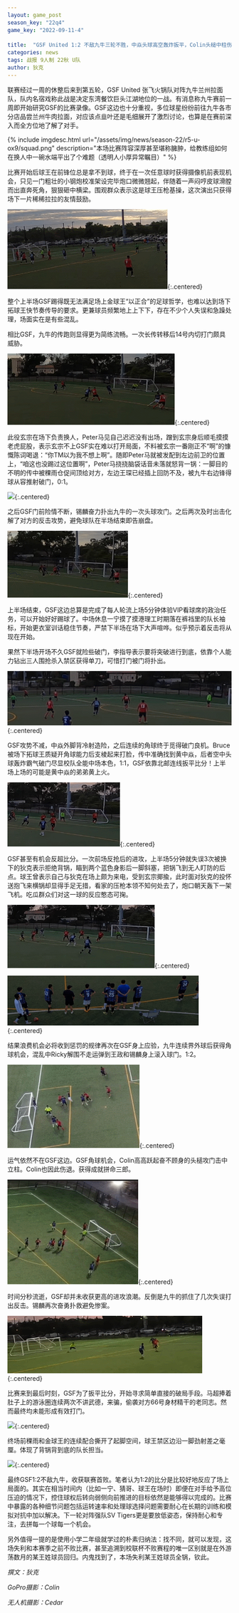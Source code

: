 ```yaml
---
layout: game_post
season_key: "22q4"
game_key: "2022-09-11-4"

title:  "GSF United 1:2 不敌九牛三轮不胜，中焱头球高空轰炸扳平，Colin头槌中柱伤退"
categories: news
tags: 战报 9人制 22秋 U队
author: 狄克
---
```


联赛经过一周的休整后来到第五轮，GSF United 张飞火锅队对阵九牛兰州拉面队，队内名宿戏称此战是决定东湾餐饮巨头江湖地位的一战。有消息称九牛赛前一周即开始研究GSF的比赛录像。GSF这边也十分重视，多位球星纷纷前往九牛各市分店品尝兰州牛肉拉面，对应该点韭叶还是毛细展开了激烈讨论，也算是在赛前深入而全方位地了解了对手。

{% include imgdesc.html url="/assets/img/news/season-22/r5-u-ox9/squad.png" description="本场比赛阵容深厚甚至堪称臃肿，给教练组如何在换人中一碗水端平出了个难题（透明人小厚异常瞩目）" %}

比赛开始后球王在前锋位总是拿不到球，终于在一次任意球时获得摄像机前表现机会，只见一门粗壮的小钢炮校准架设完毕炮口微微翘起，伴随着一声闷哼皮球滑膛而出直奔死角，狠狠砸中横梁。围观群众表示这是球王压枪基操，这次演出只获得场下一片稀稀拉拉的友情鼓励。

![](/assets/img/news/season-22/r5-u-ox9/1.gif){:.centered}

整个上半场GSF踢得既无法满足场上金球王“以正合”的足球哲学，也难以达到场下拓球王快节奏传导的要求。更兼球员频繁地上上下下，存在不少个人失误和急躁处理，场面实在是有些混乱。

相比GSF，九牛的传跑则显得更为简练流畅。一次长传转移后14号内切打门颇具威胁。

![](/assets/img/news/season-22/r5-u-ox9/2.gif){:.centered}

此役玄宗在场下负责换人，Peter马见自己迟迟没有出场，蹭到玄宗身后顺毛摸摸老虎屁股，表示玄宗不上GSF实在难以打开局面，不料被玄宗一番刚正不“啊”的慷慨陈词喝退：“你TM以为我不想上啊”。随即Peter马就被发配到左边前卫的位置上，“咱这也没踢过这位置啊”，Peter马挠挠脑袋话音未落就怒背一锅：一脚目的不明的传中被稞雨仓促间顶给对方，左边王琛已经插上回防不及，被九牛右边锋得球从容推射破门，0:1。

![](/assets/img/news/season-22/r5-u-ox9/0-1.gif){:.centered}

之后GSF门前险情不断，锡麟奋力扑出九牛的一次头球攻门。之后两次及时出击化解了对方的反击攻势，避免球队在半场结束即告崩盘。

![](/assets/img/news/season-22/r5-u-ox9/3.gif){:.centered}

上半场结束，GSF这边总算是完成了每人轮流上场5分钟体验VIP看球席的政治任务，可以开始好好踢球了。中场休息一宁摸了摸港理工时期落在裤裆里的队长袖标，开始更衣室训话稳住节奏，严禁下半场在场下大声喧哗。似乎预示着反击将从现在开始。

果然下半场开场不久GSF就险些破门，李指导表示要将突破进行到底，依靠个人能力钻出三人围抢杀入禁区获得单刀，可惜打门被门将扑出。

![](/assets/img/news/season-22/r5-u-ox9/4.gif){:.centered}

GSF攻势不减，中焱外脚背冷射造险，之后连续的角球终于觅得破门良机。Bruce被场下拓球王质疑开角球能力后支棱起来打脸，传中准确找到黄中焱，后者空中头球轰炸霸气破门尽显校队全能中场本色，1:1，GSF依靠北邮连线扳平比分！上半场上场的可能是黄中焱的弟弟黄上火。

![](/assets/img/news/season-22/r5-u-ox9/1-1.gif){:.centered}

GSF甚至有机会反超比分。一次前场反抢后的进攻，上半场5分钟就失误3次被换下的狄克表示拒绝背锅，瞄到两个蓝色身影后一脚斜塞，把锅飞到无人盯防的后点。球王曾表示自己与狄克在场上颇为来电，受到玄宗揶揄，此时面对狄克的投怀送抱飞来横锅却显得手足无措，看家的压枪本领不知何处去了，炮口朝天轰下一架飞机。吃瓜群众们对这一球的反应憨态可掬。

![](/assets/img/news/season-22/r5-u-ox9/5.gif){:.centered}

![](/assets/img/news/season-22/r5-u-ox9/5a.gif){:.centered}

结果浪费机会必将收到惩罚的规律再次在GSF身上应验，九牛连续界外球后获得角球机会，混乱中Ricky解围不走运弹到王政和锡麟身上滚入球门。1:2。

![](/assets/img/news/season-22/r5-u-ox9/1-2.gif){:.centered}

运气依然不在GSF这边。GSF角球机会，Colin高高跃起奋不顾身的头槌攻门击中立柱。Colin也因此伤退。获得成就拼命三郎。

![](/assets/img/news/season-22/r5-u-ox9/6.gif){:.centered}

时间分秒流逝，GSF却并未收获更高的进攻浪潮。反倒是九牛的抓住了几次失误打出反击。锡麟再次奋勇扑救避免惨案。

![](/assets/img/news/season-22/r5-u-ox9/7.gif){:.centered}

比赛来到最后时刻，GSF为了扳平比分，开始寻求简单直接的破局手段。马超捧着肚子上的游泳圈连续两次不讲武德，来骗，偷袭对方66号身材精干的老同志。然而最终均未能形成有效打门。

![](/assets/img/news/season-22/r5-u-ox9/machao.gif){:.centered}

终场前稞雨和金球王的连续配合撕开了起脚空间，球王禁区边沿一脚劲射差之毫厘。体现了背锅背到底的队长担当。

![](/assets/img/news/season-22/r5-u-ox9/8.gif){:.centered}

最终GSF1:2不敌九牛，收获联赛首败。笔者认为1:2的比分是比较好地反应了场上局面的。其实在相当时间内（比如一宁、猜哥、球王在场时）即便在对手给予高位压迫的情况下，控住球权后转向弱侧向前推进的目标依然是能够得以完成的。比赛中暴露的各种细节问题包括运转速率和处理球选择问题需要耐心在长期的训练和模拟对抗中加以解决。下一轮对阵强队SV Tigers更是要放低姿态，保持耐心和专注，去拼每一个球每一个机会。

另外值得一提的是使用小学二年级就学过的朴素归纳法：找不同，就可以发现，这场失利和本赛季之前不败比赛，甚至追溯到校联杯不败赛程的唯一区别就是在外游荡数月的某王姓球员回归。内鬼找到了，本场失利某王姓球员全锅，钦此。

*撰文：狄克*

*GoPro摄影：Colin*

*无人机摄影：Cedar*
